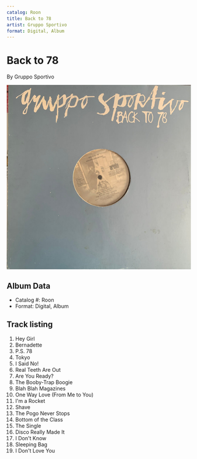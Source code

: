 ```yaml
---
catalog: Roon
title: Back to 78
artist: Gruppo Sportivo
format: Digital, Album
---
```


# Back to 78

By Gruppo Sportivo

![](../../assets/albumcovers/Gruppo_Sportivo-Back_to_78.png)

## Album Data

- Catalog #: Roon
- Format: Digital, Album


## Track listing


1. Hey Girl
2. Bernadette
3. P.S. 78
4. Tokyo
5. I Said No!
6. Real Teeth Are Out
7. Are You Ready?
8. The Booby-Trap Boogie
9. Blah Blah Magazines
10. One Way Love (From Me to You)
11. I'm a Rocket
12. Shave
13. The Pogo Never Stops
14. Bottom of the Class
15. The Single
16. Disco Really Made It
17. I Don't Know
18. Sleeping Bag
19. I Don't Love You


